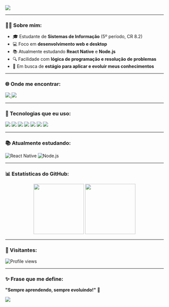 <!-- Banner animado -->
<img src="https://capsule-render.vercel.app/api?type=waving&color=0:1e90ff,100:00008b&height=180&section=header&text=Olá,+eu+sou+Vitor!+👋&fontSize=28&fontColor=ffffff" />

---

### 👨‍💻 Sobre mim:
- 🎓 Estudante de **Sistemas de Informação** (5º período, CR 8.2)
- 💻 Foco em **desenvolvimento web e desktop**
- 📚 Atualmente estudando **React Native** e **Node.js**
- 🔍 Facilidade com **lógica de programação e resolução de problemas**
- 🎯 Em busca de **estágio para aplicar e evoluir meus conhecimentos**

---

### 🌐 Onde me encontrar:
<a href="https://www.linkedin.com/in/vitor-lopes-050606251" target="_blank">
<img src="https://img.shields.io/badge/-LinkedIn-%230077B5?style=for-the-badge&logo=linkedin&logoColor=white" />
</a>
<a href="mailto:contatovitorlopes07@gmail.com" target="_blank">
<img src="https://img.shields.io/badge/-Gmail-%23EA4335?style=for-the-badge&logo=gmail&logoColor=white" />
</a>

---

### 🚀 Tecnologias que eu uso:
<p align="left">
<img src="https://img.shields.io/badge/-JavaScript-%23F7DF1E?style=for-the-badge&logo=javascript&logoColor=black" />
<img src="https://img.shields.io/badge/-Node.js-%23339933?style=for-the-badge&logo=node.js&logoColor=white" />
<img src="https://img.shields.io/badge/-React-%2361DAFB?style=for-the-badge&logo=react&logoColor=black" />
<img src="https://img.shields.io/badge/-HTML5-%23E34F26?style=for-the-badge&logo=html5&logoColor=white" />
<img src="https://img.shields.io/badge/-CSS3-%231572B6?style=for-the-badge&logo=css3&logoColor=white" />
<img src="https://img.shields.io/badge/-PHP-%23777BB4?style=for-the-badge&logo=php&logoColor=white" />
<img src="https://img.shields.io/badge/-Java-%23ED8B00?style=for-the-badge&logo=openjdk&logoColor=white" />
</p>

---

### 📚 Atualmente estudando:
![React Native](https://img.shields.io/badge/-React%20Native-%2361DAFB?style=for-the-badge&logo=react&logoColor=black)
![Node.js](https://img.shields.io/badge/-Node.js-%23339933?style=for-the-badge&logo=node.js&logoColor=white)

---

### 📊 Estatísticas do GitHub:
<div align="center">
<img height="160em" src="https://github-readme-stats.vercel.app/api?username=v1torLopes&show_icons=true&theme=tokyonight" />
<img height="160em" src="https://github-readme-stats.vercel.app/api/top-langs/?username=v1torLopes&layout=compact&theme=tokyonight" />
</div>

---

### 👀 Visitantes:
![Profile views](https://komarev.com/ghpvc/?username=v1torLopes&color=blue)

---

### ✨ Frase que me define:
**"Sempre aprendendo, sempre evoluindo!"** 🚀

<!-- Rodapé animado -->
<img src="https://capsule-render.vercel.app/api?type=waving&color=0:00008b,100:1e90ff&height=120&section=footer"/>
